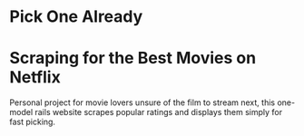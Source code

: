 
# Pick One Already

# Scraping for the Best Movies on Netflix

Personal project for movie lovers unsure of the film to stream next, this one-model rails website scrapes popular ratings and displays them simply for fast picking.

